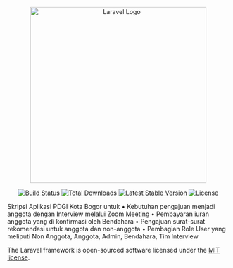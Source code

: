 <p align="center"><a href="https://laravel.com" target="_blank"><img src="https://raw.githubusercontent.com/laravel/art/master/logo-lockup/5%20SVG/2%20CMYK/1%20Full%20Color/laravel-logolockup-cmyk-red.svg" width="400" alt="Laravel Logo"></a></p>

<p align="center">
<a href="https://github.com/laravel/framework/actions"><img src="https://github.com/laravel/framework/workflows/tests/badge.svg" alt="Build Status"></a>
<a href="https://packagist.org/packages/laravel/framework"><img src="https://img.shields.io/packagist/dt/laravel/framework" alt="Total Downloads"></a>
<a href="https://packagist.org/packages/laravel/framework"><img src="https://img.shields.io/packagist/v/laravel/framework" alt="Latest Stable Version"></a>
<a href="https://packagist.org/packages/laravel/framework"><img src="https://img.shields.io/packagist/l/laravel/framework" alt="License"></a>
</p>

Skripsi Aplikasi PDGI Kota Bogor untuk 
• Kebutuhan pengajuan menjadi anggota dengan Interview melalui Zoom Meeting
• Pembayaran iuran anggota yang di konfirmasi oleh Bendahara
• Pengajuan surat-surat rekomendasi untuk anggota dan non-anggota
• Pembagian Role User yang meliputi Non Anggota, Anggota, Admin, Bendahara, Tim Interview

The Laravel framework is open-sourced software licensed under the [MIT license](https://opensource.org/licenses/MIT).
